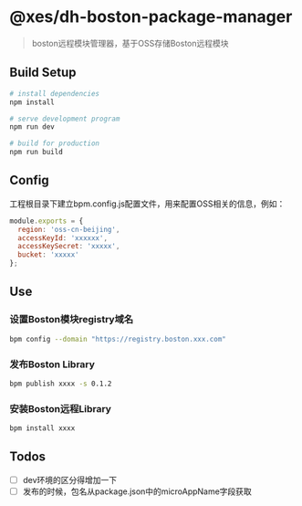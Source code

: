 # @xes/dh-boston-package-manager

> boston远程模块管理器，基于OSS存储Boston远程模块

## Build Setup

``` bash
# install dependencies
npm install

# serve development program
npm run dev

# build for production
npm run build
```

## Config

工程根目录下建立bpm.config.js配置文件，用来配置OSS相关的信息，例如：

```javascript
module.exports = {
  region: 'oss-cn-beijing',
  accessKeyId: 'xxxxxx',
  accessKeySecret: 'xxxxx',
  bucket: 'xxxxx'
};
```

## Use

### 设置Boston模块registry域名

```bash
bpm config --domain "https://registry.boston.xxx.com"
```

### 发布Boston Library

```bash
bpm publish xxxx -s 0.1.2
```

### 安装Boston远程Library

```bash
bpm install xxxx
```

## Todos

- [ ] dev环境的区分得增加一下
- [ ] 发布的时候，包名从package.json中的microAppName字段获取
